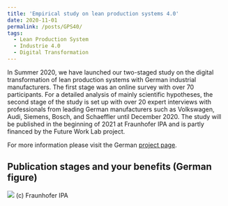 ```yaml
---
title: 'Empirical study on lean production systems 4.0'
date: 2020-11-01
permalink: /posts/GPS40/
tags:
  - Lean Production System
  - Industrie 4.0
  - Digital Transformation
---
```


In Summer 2020, we have launched our two-staged study on the digital transformation of lean production systems with German industrial manufacturers. The first stage was an online survey with over 70 participants. For a detailed analysis of mainly scientific hypotheses, the second stage of the study is set up with over 20 expert interviews with professionals from leading German manufacturers such as Volkswagen, Audi, Siemens, Bosch, and Schaeffler until December 2020. The study will be published in the beginning of 2021 at Fraunhofer IPA and is partly financed by the Future Work Lab project.

For more information please visit the German [project page](https://futureworklab.de/de/Framework/StudieGPS.html).


Publication stages and your benefits (German figure)
------
![](https://smsiscum.github.io/images/GPSStudie.png)
(c) Fraunhofer IPA
